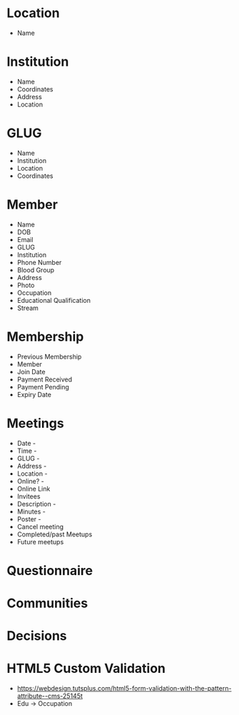 # Location

- Name

# Institution

- Name
- Coordinates
- Address
- Location

# GLUG

- Name
- Institution
- Location
- Coordinates

# Member

- Name
- DOB
- Email
- GLUG
- Institution
- Phone Number
- Blood Group
- Address
- Photo
- Occupation
- Educational Qualification
- Stream

# Membership

- Previous Membership
- Member
- Join Date
- Payment Received
- Payment Pending
- Expiry Date

# Meetings

- Date -
- Time -
- GLUG -
- Address -
- Location -
- Online? -
- Online Link
- Invitees
- Description -
- Minutes -
- Poster -
- Cancel meeting
- Completed/past Meetups
- Future meetups

# Questionnaire

# Communities

# Decisions

# HTML5 Custom Validation

- https://webdesign.tutsplus.com/html5-form-validation-with-the-pattern-attribute--cms-25145t
- Edu -> Occupation
